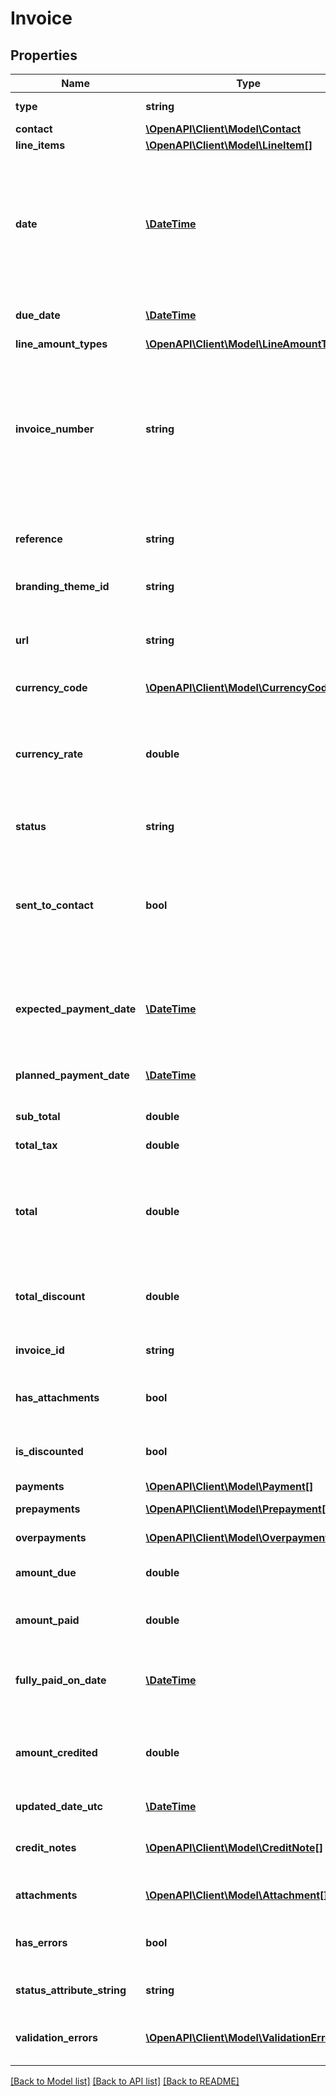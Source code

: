 # Invoice

## Properties
Name | Type | Description | Notes
------------ | ------------- | ------------- | -------------
**type** | **string** | See Invoice Types | 
**contact** | [**\OpenAPI\Client\Model\Contact**](Contact.md) |  | 
**line_items** | [**\OpenAPI\Client\Model\LineItem[]**](LineItem.md) | See LineItems | 
**date** | [**\DateTime**](\DateTime.md) | Date invoice was issued – YYYY-MM-DD. If the Date element is not specified it will default to the current date based on the timezone setting of the organisation | [optional] 
**due_date** | [**\DateTime**](\DateTime.md) | Date invoice is due – YYYY-MM-DD | [optional] 
**line_amount_types** | [**\OpenAPI\Client\Model\LineAmountTypes**](LineAmountTypes.md) |  | [optional] 
**invoice_number** | **string** | ACCREC – Unique alpha numeric code identifying invoice (when missing will auto-generate from your Organisation Invoice Settings) (max length &#x3D; 255) | [optional] 
**reference** | **string** | ACCREC only – additional reference number (max length &#x3D; 255) | [optional] 
**branding_theme_id** | **string** | See BrandingThemes | [optional] 
**url** | **string** | URL link to a source document – shown as “Go to [appName]” in the Xero app | [optional] 
**currency_code** | [**\OpenAPI\Client\Model\CurrencyCode**](CurrencyCode.md) |  | [optional] 
**currency_rate** | **double** | The currency rate for a multicurrency invoice. If no rate is specified, the XE.com day rate is used. (max length &#x3D; [18].[6]) | [optional] 
**status** | **string** | See Invoice Status Codes | [optional] 
**sent_to_contact** | **bool** | Boolean to set whether the invoice in the Xero app should be marked as “sent”. This can be set only on invoices that have been approved | [optional] 
**expected_payment_date** | [**\DateTime**](\DateTime.md) | Shown on sales invoices (Accounts Receivable) when this has been set | [optional] 
**planned_payment_date** | [**\DateTime**](\DateTime.md) | Shown on bills (Accounts Payable) when this has been set | [optional] 
**sub_total** | **double** | Total of invoice excluding taxes | [optional] 
**total_tax** | **double** | Total tax on invoice | [optional] 
**total** | **double** | Total of Invoice tax inclusive (i.e. SubTotal + TotalTax). This will be ignored if it doesn’t equal the sum of the LineAmounts | [optional] 
**total_discount** | **double** | Total of discounts applied on the invoice line items | [optional] 
**invoice_id** | **string** | Xero generated unique identifier for invoice | [optional] 
**has_attachments** | **bool** | boolean to indicate if an invoice has an attachment | [optional] 
**is_discounted** | **bool** | boolean to indicate if an invoice has a discount | [optional] 
**payments** | [**\OpenAPI\Client\Model\Payment[]**](Payment.md) | See Payments | [optional] 
**prepayments** | [**\OpenAPI\Client\Model\Prepayment[]**](Prepayment.md) | See Prepayments | [optional] 
**overpayments** | [**\OpenAPI\Client\Model\Overpayment[]**](Overpayment.md) | See Overpayments | [optional] 
**amount_due** | **double** | Amount remaining to be paid on invoice | [optional] 
**amount_paid** | **double** | Sum of payments received for invoice | [optional] 
**fully_paid_on_date** | [**\DateTime**](\DateTime.md) | The date the invoice was fully paid. Only returned on fully paid invoices | [optional] 
**amount_credited** | **double** | Sum of all credit notes, over-payments and pre-payments applied to invoice | [optional] 
**updated_date_utc** | [**\DateTime**](\DateTime.md) | Last modified date UTC format | [optional] 
**credit_notes** | [**\OpenAPI\Client\Model\CreditNote[]**](CreditNote.md) | Details of credit notes that have been applied to an invoice | [optional] 
**attachments** | [**\OpenAPI\Client\Model\Attachment[]**](Attachment.md) | Displays array of attachments from the API | [optional] 
**has_errors** | **bool** | A boolean to indicate if a invoice has an validation errors | [optional] 
**status_attribute_string** | **string** | A string to indicate if a invoice status | [optional] 
**validation_errors** | [**\OpenAPI\Client\Model\ValidationError[]**](ValidationError.md) | Displays array of validation error messages from the API | [optional] 

[[Back to Model list]](../README.md#documentation-for-models) [[Back to API list]](../README.md#documentation-for-api-endpoints) [[Back to README]](../README.md)


